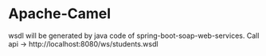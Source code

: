 # Apache-Camel

wsdl will be generated by java code of spring-boot-soap-web-services.
Call api -> http://localhost:8080/ws/students.wsdl
